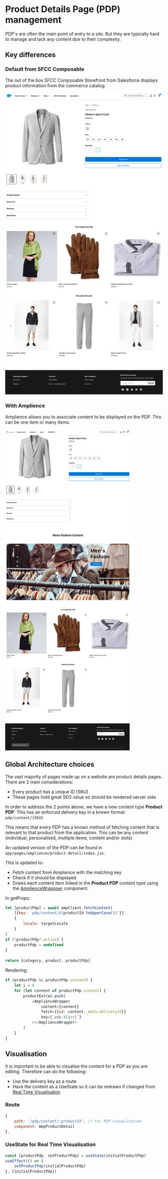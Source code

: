 # Product Details Page (PDP) management

PDP's are often the main point of entry to a site. But they are typically hard to manage and lack any content due to their complexity.

## Key differences

### Default from SFCC Composable
The out of the box SFCC Composable Storefront from Salesforce displays product information from the commerce catalog.

![SFCC PDP Default)](./media/PDP_-_default-from-sfcc-composable.png)

### With Amplience
Amplience allows you to associate content to be displayed on the PDP. This can be one item or many items.

![Amplience PDP)](./media/PDP_-_amplience-management.png)

## Global Architecture choices
The vast majority of pages made up on a website are product details pages. There are 2 main considerations:

* Every product has a unique ID (SKU)
* These pages hold great SEO value so should be rendered server side.

In order to address the 2 points above, we have a new content type **Product PDP**. This has an enforced delivery key in a known format: `pdp/content/{SKU}`

This means that every PDP has a known method of fetching content that is relevant to that product from the application. This can be any content (individual, personalised, multiple items, content and/or slots)

An updated version of the PDP can be found in `app/pages/amplience/product-detail/index.jsx`.

This is updated to:
* Fetch content from Amplience with the matching key
* Check if it should be displayed
* Draws each content item linked in the **Product PDP** content type using the [AmplienceWrappper](./ampliencewrapper-component.md) component.

In getProps:
```javascript
let [productPdp] = await ampClient.fetchContent(
    [{key: `pdp/content/${productId.toUpperCase()}`}],
    {
        locale: targetLocale
    }
)
if (!productPdp?.active) {
    productPdp = undefined
}

return {category, product, productPdp}
```

Rendering:
```javascript
if (productPdp && productPdp.content) {
    let i = 0
    for (let content of productPdp.content) {
        productExtras.push(
            <AmplienceWrapper
                content={content}
                fetch={{id: content._meta.deliveryId}}
                key={`pdp-${i++}`}
            ></AmplienceWrapper>
        )
    }
}
```

## Visualisation
It is important to be able to visualise the content for a PDP as you are editing. Therefore can do the following:

* Use the delivery key as a route
* Have the content as a UseState so it can be redrawn if changed from [Real Time Visualisation](./visualization.md)

### Route

```javascript
{
    path: '/pdp/content/:productId', // For PDP visualisation
    component: AmpProductDetail
},
```

### UseState for Real Time Visualisation
```javascript
const [productPdp, setProductPdp] = useState(initialProductPdp)
useEffect(() => {
    setProductPdp(initialProductPdp)
}, [initialProductPdp])
```

